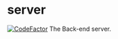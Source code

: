 # server
[![CodeFactor](https://www.codefactor.io/repository/github/fcjhaa/server/badge)](https://www.codefactor.io/repository/github/fcjhaa/server)
The Back-end server.
